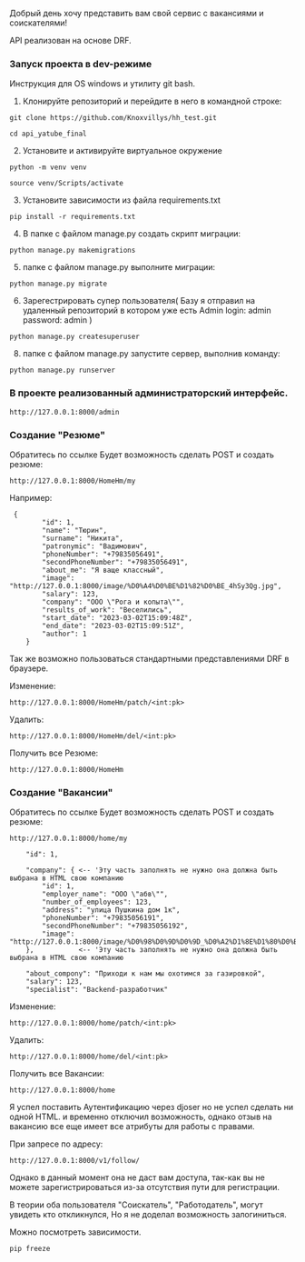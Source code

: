 Добрый день хочу представить вам свой сервис с вакансиями и соискателями!










API реализован на основе  DRF.

### **Запуск проекта в dev-режиме**
Инструкция для OS windows и утилиту git bash.


1. Клонируйте репозиторий и перейдите в него в командной строке:

```
git clone https://github.com/Knoxvillys/hh_test.git
```

```
cd api_yatube_final
```

2. Установите и активируйте виртуальное окружение
```
python -m venv venv
``` 
```
source venv/Scripts/activate
```

3. Установите зависимости из файла requirements.txt
```
pip install -r requirements.txt
```

4. В папке с файлом manage.py создать скрипт миграции:
```
python manage.py makemigrations 
```

5. папке с файлом manage.py выполните миграции:
```
python manage.py migrate
```

6. Зарегестрировать супер пользователя(
Базу я отправил на удаленный репозиторий в котором уже есть Admin
login: admin password: admin
)
```
python manage.py createsuperuser
```

8. папке с файлом manage.py запустите сервер, выполнив команду:
```
python manage.py runserver
```

### **В проекте реализованный администраторский интерфейс.**
```
http://127.0.0.1:8000/admin
```



### **Создание "Резюме"**
Обратитесь по ссылке
Будет возможность сделать POST и создать резюме:
```
http://127.0.0.1:8000/HomeHm/my
```

Например:
```
 {
        "id": 1,
        "name": "Тюрин",
        "surname": "Никита",
        "patronymic": "Вадимович",
        "phoneNumber": "+79835056491",
        "secondPhoneNumber": "+79835056491",
        "about_me": "Я ваще классный",
        "image": "http://127.0.0.1:8000/image/%D0%A4%D0%BE%D1%82%D0%BE_4hSy3Qg.jpg",
        "salary": 123,
        "company": "ООО \"Рога и копыта\"",
        "results_of_work": "Веселились",
        "start_date": "2023-03-02T15:09:48Z",
        "end_date": "2023-03-02T15:09:51Z",
        "author": 1
    }
```

Так же возможно пользоваться стандартными представлениями DRF в браузере.

Изменение:
```
http://127.0.0.1:8000/HomeHm/patch/<int:pk>
```
Удалить:
```
http://127.0.0.1:8000/HomeHm/del/<int:pk>
```
Получить все Резюме:
```
http://127.0.0.1:8000/HomeHm
```


### **Создание "Вакансии"**
Обратитесь по ссылке
Будет возможность сделать POST и создать резюме:
```
http://127.0.0.1:8000/home/my
```
        "id": 1,

        "company": { <-- 'Эту часть заполнять не нужно она должна быть выбрана в HTML свою компанию
            "id": 1,
            "employer_name": "ООО \"абв\"",
            "number_of_employees": 123,
            "address": "улица Пушкина дом 1к",
            "phoneNumber": "+79835056191",
            "secondPhoneNumber": "+79835056192",
            "image": "http://127.0.0.1:8000/image/%D0%98%D0%9D%D0%9D_%D0%A2%D1%8E%D1%80%D0%B8%D0%BD_Usme7Ez.jpg"
        },           <-- 'Эту часть заполнять не нужно она должна быть выбрана в HTML свою компанию

        "about_compony": "Приходи к нам мы охотимся за газировкой",
        "salary": 123,
        "specialist": "Backend-разработчик"
Изменение:
```
http://127.0.0.1:8000/home/patch/<int:pk>
```
Удалить:
```
http://127.0.0.1:8000/home/del/<int:pk>
```
Получить все Вакансии:
```
http://127.0.0.1:8000/home
```



Я успел поставить Аутентификацию через djoser но не успел сделать ни одной HTML. и временно отключил возможность,
однако отзыв на вакансию все еще имеет все атрибуты для работы с правами.

При запресе по адресу:
```
http://127.0.0.1:8000/v1/follow/
```
Однако в данный момент она не даст вам доступа, так-как вы не можете зарегистрироваться из-за отсутствия 
пути для регистрации.

В теории оба пользователя "Соискатель", "Работодатель", могут увидеть кто откликнулся, Но я не доделал
возможность залогиниться.

Можно посмотреть зависимости.
```
pip freeze
```
